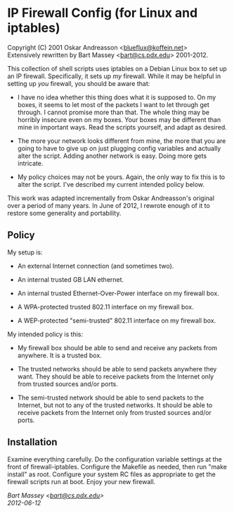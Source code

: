 # IP Firewall Config (for Linux and iptables)
Copyright (C) 2001  Oskar Andreasson &lt;blueflux@koffein.net&gt;  
Extensively rewritten by Bart Massey &lt;bart@cs.pdx.edu&gt; 2001-2012.

This collection of shell scripts uses iptables on a Debian
Linux box to set up an IP firewall. Specifically, it sets up
*my* firewall. While it may be helpful in setting up *you*
firewall, you should be aware that:

* I have no idea whether this thing does what it is supposed to.
  On my boxes, it seems to let most of the packets I want to
  let through get through. I cannot promise more than that. The
  whole thing may be horribly insecure even on my boxes. Your boxes
  may be different than mine in important ways. Read the scripts
  yourself, and adapt as desired.

* The more your network looks different from mine, the more
  that you are going to have to give up on just plugging
  config variables and actually alter the script. Adding
  another network is easy. Doing more gets intricate.

* My policy choices may not be yours. Again, the only way to
  fix this is to alter the script. I've described my current
  intended policy below.

This work was adapted incrementally from Oskar Andreasson's
original over a period of many years. In June of 2012, I
rewrote enough of it to restore some generality and
portability.

## Policy

My setup is: 

* An external Internet connection (and sometimes two).

* An internal trusted GB LAN ethernet.

* An internal trusted Ethernet-Over-Power interface on my
  firewall box.

* A WPA-protected trusted 802.11 interface on my firewall box.

* A WEP-protected "semi-trusted" 802.11 interface on my
  firewall box.

My intended policy is this:

* My firewall box should be able to send and receive any
  packets from anywhere. It is a trusted box.

* The trusted networks should be able to send packets
  anywhere they want. They should be able to receive
  packets from the Internet only from trusted sources
  and/or ports.

* The semi-trusted network should be able to send packets to
  the Internet, but not to any of the trusted networks.
  It should be able to receive packets from the Internet
  only from trusted sources and/or ports.
  
## Installation

Examine everything carefully. Do the configuration variable
settings at the front of firewall-iptables. Configure the
Makefile as needed, then run "make install" as root. Configure
your system RC files as appropriate to get the firewall scripts
run at boot. Enjoy your new firewall.

*Bart Massey &lt;bart@cs.pdx.edu&gt;*  
*2012-06-12*
